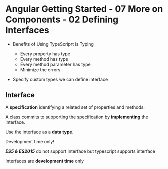 # Angular Getting Started - 07 More on Components - 02 Defining Interfaces

- Benefits of Using TypeScriprt is Typing
	- Every property has type
	- Every method has type
	- Every method parameter has type
	- Minimize the errors

- Specify custom types we can define interface


## Interface

 A **specification** identifying a related set of properties and methods.

A class commits to supporting the specification by **implementing** the interface.

Use the interface as a **data type**.

Development time only!

***ES5 & ES2015*** do not support interface but typescript supports interface

Interfaces are **development time** only